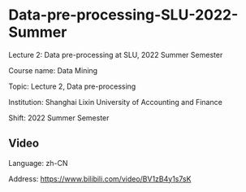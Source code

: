 # Data-pre-processing-SLU-2022-Summer

 Lecture 2: Data pre-processing at SLU, 2022 Summer Semester

Course name: Data Mining

Topic: Lecture 2, Data pre-processing

Institution: Shanghai Lixin University of Accounting and Finance

Shift: 2022 Summer Semester

## Video

Language: zh-CN

Address: https://www.bilibili.com/video/BV1zB4y1s7sK
